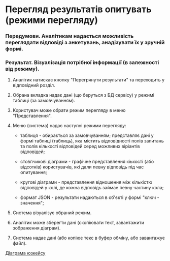 # Перегляд результатів опитувать (режими перегляду)

### Передумови. Аналітикам надається можливість переглядати відповіді з анкетувань, анадізувати їх у зручній формі.

### Результат. Візуалізація потрібної інформації (в залежності від режиму). 

1. Аналітик натискає кнопку "Перегрянути результати" та переходить у відповідний розділ.

2. Обрана вкладка надає дані (що беруться з БД сервісу) у режимі таблиці (за замовчуванням).

3. Користувач може обрати режим перегляду в меню "Представлення".

4. Меню (система) надає наступні режими перегляду:

   * таблиця - обирається за замовчуванням; представляє дані у формі таблиці (таблиць), яка містить відповідності полів запитань та полів кількості відповідей серед можливих віріантів відповідей; 

   * стовпчикові діаграми - графічне представлення кіькості (або відсотків) користувачів, які дали певну відповідь під час опитування;  

   * кругові діаграми - представлення відношення між кількістю відповідей у колі, де кожна відповідь займае певну частину кола; 

   * формат JSON - результати надаються в об'єкті у формі "ключ - значення";

5. Система візуалізує обраний режим.

6. Аналітик може зберегти дані (скопіювати тект, завантажити зображення діаграм).

7. Система надає дані (або копіює текс в буфер обміну, або завантажує файл).

[Діаграма юзкейсу](https://github.com/ip-85/System-Dynamics/blob/master/Doc/UMLDiagrams/scenarios/analyst/Diagrams/UC1%20-%20View%20Modes.md)
